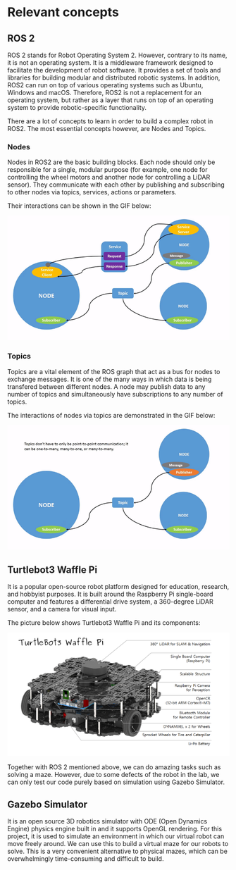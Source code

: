 # Relevant concepts

## ROS 2 
ROS 2 stands for Robot Operating System 2. However, contrary to its name, it is not an operating system. It is a middleware framework designed to facilitate the development of robot software. It provides a set of tools and libraries for building modular and distributed robotic systems. In addition, ROS2 can run on top of various operating systems such as Ubuntu, Windows and macOS. Therefore, ROS2 is not a replacement for an operating system, but rather as a layer that runs on top of an operating system to provide robotic-specific functionality.

There are a lot of concepts to learn in order to build a complex robot in ROS2. The most essential concepts however, are Nodes and Topics. 

### Nodes 
Nodes in ROS2 are the basic building blocks. Each node should only be responsible for a single, modular purpose (for example, one node for controlling the wheel motors and another node for controlling a LiDAR sensor). They communicate with each other by publishing and subscribing to other nodes via topics, services, actions or parameters. 

Their interactions can be shown in the GIF below:  

![Interaction of nodes with each other in ROS 2](/Screenshots/gifs/Nodes-TopicandService.gif)

### Topics 
Topics are a vital element of the ROS graph that act as a bus for nodes to exchange messages. It is one of the many ways in which data is being transfered between different nodes. A node may publish data to any number of topics and simultaneously have subscriptions to any number of topics. 

The interactions of nodes via topics are demonstrated in the GIF below:  

![Interaction of nodes via topics](/Screenshots/gifs/Topic-MultiplePublisherandMultipleSubscriber.gif)

## Turtlebot3 Waffle Pi 
It is a popular open-source robot platform designed for education, research, and hobbyist purposes. It is built around the Raspberry Pi single-board computer and features a differential drive system, a 360-degree LiDAR sensor, and a camera for visual input.

The picture below shows Turtlebot3 Waffle Pi and its components:   

![Turtlebot3 Waffle Pi](/Screenshots/turtlebot_waffle_pi.png)

Together with ROS 2 mentioned above, we can do amazing tasks such as solving a maze. However, due to some defects of the robot in the lab, we can only test our code purely based on simulation using Gazebo Simulator. 

## Gazebo Simulator 
It is an open source 3D robotics simulator with ODE (Open Dynamics Engine) physics engine built in and it supports OpenGL rendering. For this project, it is used to simulate an environment in which our virtual robot can move freely around. We can use this to build a virtual maze for our robots to solve. This is a very convenient alternative to physical mazes, which can be overwhelmingly time-consuming and difficult to build.

